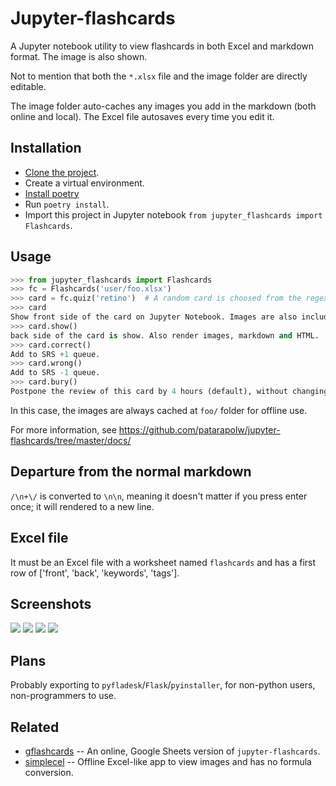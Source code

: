 # Jupyter-flashcards

A Jupyter notebook utility to view flashcards in both Excel and markdown format. The image is also shown.

Not to mention that both the `*.xlsx` file and the image folder are directly editable.

The image folder auto-caches any images you add in the markdown (both online and local). The Excel file autosaves every time you edit it.

## Installation

- [Clone the project]().
- Create a virtual environment.
- [Install poetry](https://github.com/sdispater/poetry#installation)
- Run `poetry install`.
- Import this project in Jupyter notebook `from jupyter_flashcards import Flashcards`.

## Usage

```python
>>> from jupyter_flashcards import Flashcards
>>> fc = Flashcards('user/foo.xlsx')
>>> card = fc.quiz('retino')  # A random card is choosed from the regex "retino"
>>> card
Show front side of the card on Jupyter Notebook. Images are also included (no need to be inside markdown tags, or img tags.) Markdown is rendered to HTML.
>>> card.show()
back side of the card is show. Also render images, markdown and HTML.
>>> card.correct()
Add to SRS +1 queue.
>>> card.wrong()
Add to SRS -1 queue.
>>> card.bury()
Postpone the review of this card by 4 hours (default), without changing the SRS order.
```
In this case, the images are always cached at `foo/` folder for offline use.

For more information, see https://github.com/patarapolw/jupyter-flashcards/tree/master/docs/

## Departure from the normal markdown

`/\n+\/` is converted to `\n\n`, meaning it doesn't matter if you press enter once; it will rendered to a new line.

## Excel file

It must be an Excel file with a worksheet named `flashcards` and has a first row of ['front', 'back', 'keywords', 'tags'].

## Screenshots

<img src="https://raw.githubusercontent.com/patarapolw/jupyter-flashcards/master/screenshots/1.png" />
<img src="https://raw.githubusercontent.com/patarapolw/jupyter-flashcards/master/screenshots/2.png" />
<img src="https://raw.githubusercontent.com/patarapolw/jupyter-flashcards/master/screenshots/3.png" />
<img src="https://raw.githubusercontent.com/patarapolw/jupyter-flashcards/master/screenshots/4.png" />

## Plans

Probably exporting to `pyfladesk`/`Flask`/`pyinstaller`, for non-python users, non-programmers to use.

## Related

- [gflashcards](https://github.com/patarapolw/gflashcards) -- An online, Google Sheets version of `jupyter-flashcards`.
- [simplecel](https://github.com/patarapolw/simplecel) -- Offline Excel-like app to view images and has no formula conversion.
